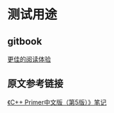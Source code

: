 # 测试用途


## gitbook 
[更佳的阅读体验](https://yao-yue.github.io/book2/)

## 原文参考链接
[《C++ Primer中文版（第5版）》笔记](https://github.com/czs108/Cpp-Primer-5th-Notes-CN)